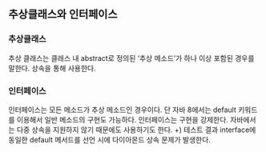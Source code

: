 ## 추상클래스와 인터페이스
### 추상클래스
추상 클래스는 클래스 내 abstract로 정의된 ‘추상 메소드’가 하나 이상 포함된 경우를 말한다. 상속을 통해 사용한다.
### 인터페이스
인터페이스는 모든 메소드가 추상 메소드인 경우이다. 단 자바 8에서는 default 키워드를 이용해서 일반 메소드의 구현도 가능하다. 인터페이스는 구현을 강제한다. 자바에서는 다중 상속을 지원하지 않기 때문에도 사용하기도 한다.
+) 테스트 결과 interface에 동일한 default 메서드를 선언 시에 다이아몬드 상속 문제가 발생한다. 
